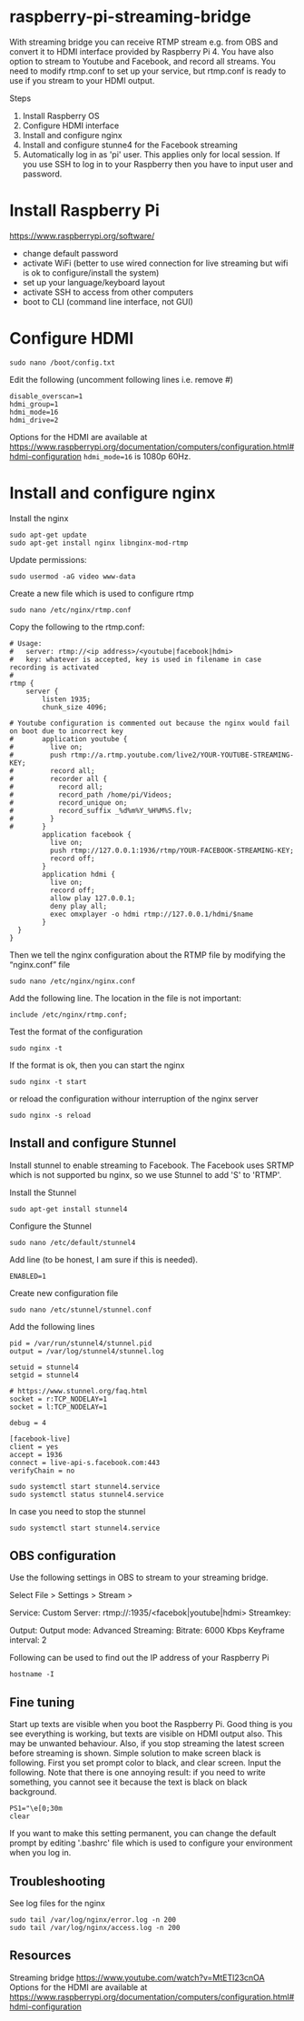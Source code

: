 # raspberry-pi-streaming-bridge

With streaming bridge you can receive RTMP stream e.g. from OBS and convert it to HDMI interface provided by Raspberry Pi 4. You have also option to stream to Youtube and Facebook, and record all streams. You need to modify rtmp.conf to set up your service, but rtmp.conf is ready to use if you stream to your HDMI output.

Steps
1. Install Raspberry OS
2. Configure HDMI interface
3. Install and configure nginx
4. Install and configure stunne4 for the Facebook streaming
5. Automatically log in as 'pi' user. This applies only for local session. If you use SSH to log in to your Raspberry then you have to input user and password.

# Install Raspberry Pi

https://www.raspberrypi.org/software/

- change default password
- activate WiFi (better to use wired connection for live streaming but wifi is ok to configure/install the system)
- set up your language/keyboard layout
- activate SSH to access from other computers
- boot to CLI (command line interface, not GUI)

# Configure HDMI

```
sudo nano /boot/config.txt
```
Edit the following (uncomment following lines i.e. remove #)
```
disable_overscan=1
hdmi_group=1
hdmi_mode=16
hdmi_drive=2
```
Options for the HDMI are available at https://www.raspberrypi.org/documentation/computers/configuration.html#hdmi-configuration
`hdmi_mode=16` is 1080p 60Hz.

# Install and configure nginx

Install the nginx
```
sudo apt-get update
sudo apt-get install nginx libnginx-mod-rtmp
```

Update permissions:
```
sudo usermod -aG video www-data
```
Create a new file which is used to configure rtmp
```
sudo nano /etc/nginx/rtmp.conf
```
Copy the following to the rtmp.conf:
```
# Usage:
#   server: rtmp://<ip address>/<youtube|facebook|hdmi>
#   key: whatever is accepted, key is used in filename in case recording is activated 
#
rtmp {
    server {
        listen 1935;
        chunk_size 4096;
        
# Youtube configuration is commented out because the nginx would fail on boot due to incorrect key 
#       application youtube {
#         live on;
#         push rtmp://a.rtmp.youtube.com/live2/YOUR-YOUTUBE-STREAMING-KEY;
#         record all;
#         recorder all {
#           record all;
#           record_path /home/pi/Videos;
#           record_unique on;
#           record_suffix _%d%m%Y_%H%M%S.flv;
#         }
#       }
        application facebook {
          live on;
          push rtmp://127.0.0.1:1936/rtmp/YOUR-FACEBOOK-STREAMING-KEY;
          record off;
        }
        application hdmi {
          live on;
          record off;   
          allow play 127.0.0.1;
          deny play all;
          exec omxplayer -o hdmi rtmp://127.0.0.1/hdmi/$name
        }
  }
}
```
Then we tell the nginx configuration about the RTMP file by modifying the “nginx.conf” file
```
sudo nano /etc/nginx/nginx.conf
```
Add the following line. The location in the file is not important:
```
include /etc/nginx/rtmp.conf;
```
Test the format of the configuration
```
sudo nginx -t 
```
If the format is ok, then you can start the nginx
```
sudo nginx -t start
```
or reload the configuration withour interruption of the nginx server
```
sudo nginx -s reload 
```

## Install and configure Stunnel

Install stunnel to enable streaming to Facebook. The Facebook uses SRTMP which is not supported bu nginx, so we use Stunnel to add 'S' to 'RTMP'.

Install the Stunnel
```
sudo apt-get install stunnel4
```

Configure the Stunnel
```
sudo nano /etc/default/stunnel4
```

Add line (to be honest, I am sure if this is needed).
```
ENABLED=1
```

Create new configuration file 
```
sudo nano /etc/stunnel/stunnel.conf
```

Add the following lines
```
pid = /var/run/stunnel4/stunnel.pid
output = /var/log/stunnel4/stunnel.log

setuid = stunnel4
setgid = stunnel4

# https://www.stunnel.org/faq.html
socket = r:TCP_NODELAY=1
socket = l:TCP_NODELAY=1

debug = 4

[facebook-live]
client = yes
accept = 1936
connect = live-api-s.facebook.com:443
verifyChain = no
```

```
sudo systemctl start stunnel4.service
sudo systemctl status stunnel4.service
```

In case you need to stop the stunnel
```
sudo systemctl start stunnel4.service
```

## OBS configuration

Use the following settings in OBS to stream to your streaming bridge.


Select File > Settings > Stream > 

Service: Custom
Server: rtmp://<IP-ADDRESS-OF-YOUR-RASPBERRY-PI>:1935/<facebok|youtube|hdmi>
Streamkey: <anykey>

Output: 
  Output mode: Advanced
        Streaming: 
            Bitrate: 6000 Kbps
            Keyframe interval: 2

Following can be used to find out the IP address of your Raspberry Pi
```
hostname -I
```
    
## Fine tuning

Start up texts are visible when you boot the Raspberry Pi. Good thing is you see everything is working, but texts are visible on HDMI output also. This may be unwanted behaviour. Also, if you stop streaming the latest screen before streaming is shown. Simple solution to make screen black is following. First you set prompt color to black, and clear screen. Input the following. Note that there is one annoying result: if you need to write something, you cannot see it because the text is black on black background. 

```
PS1="\e[0;30m
clear
```
If you want to make this setting permanent, you can change the default prompt by editing '.bashrc' file which is used to configure your environment when you log in.
    
## Troubleshooting

See log files for the nginx
```
sudo tail /var/log/nginx/error.log -n 200
sudo tail /var/log/nginx/access.log -n 200
``` 
    
 
## Resources
Streaming bridge  https://www.youtube.com/watch?v=MtETl23cnOA
Options for the HDMI are available at https://www.raspberrypi.org/documentation/computers/configuration.html#hdmi-configuration

